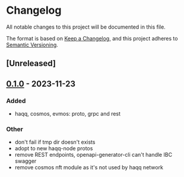 # Changelog
All notable changes to this project will be documented in this file.

The format is based on [Keep a Changelog](https://keepachangelog.com/en/1.0.0/),
and this project adheres to [Semantic Versioning](https://semver.org/spec/v2.0.0.html).

## [Unreleased]

## [0.1.0](https://github.com/haqq-network/haqq-clients/releases/tag/haqq-build-v0.1.0) - 2023-11-23

### Added
- haqq, cosmos, evmos: proto, grpc and rest

### Other
- don't fail if tmp dir doesn't exists
- adopt to new haqq-node protos
- remove REST endpoints, openapi-generator-cli can't handle IBC swagger
- remove cosmos nft module as it's not used by haqq network
